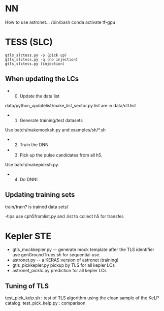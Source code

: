 
# NN
How to use astronet...
/bin/bash
conda activate tf-gpu


# TESS (SLC)

```
gtls_slctess.py -p (pick up)
gtls_slctess.py -q (no injection)
gtls_slctess.py (injection)
```


## When updating the LCs

- 0. Update the data list 

data/python_updatelist/make_list_sector.py
list are in data/ctl.list

- 1. Generate training/test datasets

Use batch/makemocksh.py and examples/sh/*.sh


- 2. Train the DNN


- 3. Pick up the pulse candidates from all h5.

Use batch/makepicksh.py.

- 4. Do DNN!


## Updating training sets

train/train? is trained data sets/


-tips
use cph5fromlist.py and .list to collect h5 for transfer. 

# Kepler STE

- gtls_mockkepler.py -- generate mock template after the TLS identifier
 use genGroundTrues.sh for sequential use.
- astronet.py -- a KERAS version of astronet (training)
- gtls_pickkepler.py pickup by TLS for all kepler LCs
- astronet_picklc.py prediction for all kepler LCs


## Tuning of TLS

test_pick_kelp.sh : test of TLS algorithm using the clean sample of the KeLP catalog.
test_pick_kelp.py : comparison

